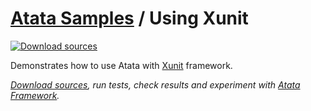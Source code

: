 # [Atata Samples](https://github.com/atata-framework/atata-samples) / Using Xunit

[![Download sources](https://img.shields.io/badge/Download-sources-brightgreen.svg)](https://github.com/atata-framework/atata-samples/raw/master/_archives/Xunit.zip)

Demonstrates how to use Atata with [Xunit](https://xunit.net/) framework.

*[Download sources](https://github.com/atata-framework/atata-samples/raw/master/_archives/Xunit.zip), run tests, check results and experiment with [Atata Framework](https://atata.io).*